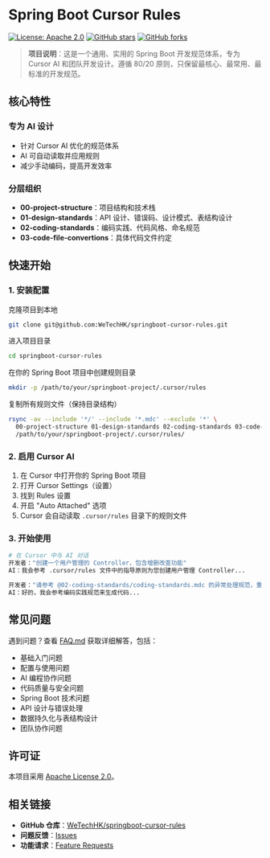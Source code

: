 # Spring Boot Cursor Rules

[![License: Apache 2.0](https://img.shields.io/badge/License-Apache%202.0-blue.svg)](https://opensource.org/licenses/Apache-2.0)
[![GitHub stars](https://img.shields.io/github/stars/WeTechHK/springboot-cursor-rules.svg)](https://github.com/WeTechHK/springboot-cursor-rules/stargazers)
[![GitHub forks](https://img.shields.io/github/forks/WeTechHK/springboot-cursor-rules.svg)](https://github.com/WeTechHK/springboot-cursor-rules/network)

> **项目说明**：这是一个通用、实用的 Spring Boot 开发规范体系，专为 Cursor AI 和团队开发设计。遵循 80/20 原则，只保留最核心、最常用、最标准的开发规范。

## 核心特性

###  专为 AI 设计
- 针对 Cursor AI 优化的规范体系
- AI 可自动读取并应用规则
- 减少手动编码，提高开发效率

###  分层组织
- **00-project-structure**：项目结构和技术栈
- **01-design-standards**：API 设计、错误码、设计模式、表结构设计
- **02-coding-standards**：编码实践、代码风格、命名规范
- **03-code-file-convertions**：具体代码文件约定


## 快速开始

### 1. 安装配置

克隆项目到本地
```bash
git clone git@github.com:WeTechHK/springboot-cursor-rules.git
```

进入项目目录
```bash
cd springboot-cursor-rules
```

在你的 Spring Boot 项目中创建规则目录
```bash
mkdir -p /path/to/your/springboot-project/.cursor/rules
```

复制所有规则文件（保持目录结构）
```bash
rsync -av --include '*/' --include '*.mdc' --exclude '*' \
  00-project-structure 01-design-standards 02-coding-standards 03-code-file-convertions \
  /path/to/your/springboot-project/.cursor/rules/
```

### 2. 启用 Cursor AI

1. 在 Cursor 中打开你的 Spring Boot 项目
2. 打开 Cursor Settings（设置）
3. 找到 Rules 设置
4. 开启 "Auto Attached" 选项
5. Cursor 会自动读取 `.cursor/rules` 目录下的规则文件

### 3. 开始使用

```bash
# 在 Cursor 中与 AI 对话
开发者："创建一个用户管理的 Controller，包含增删改查功能"
AI：我会参考 .cursor/rules 文件中的指导原则为您创建用户管理 Controller...

开发者："请参考 @02-coding-standards/coding-standards.mdc 的异常处理规范，重新生成这个 Service"
AI：好的，我会参考编码实践规范来生成代码...
```

## 常见问题

遇到问题？查看 [FAQ.md](FAQ.md) 获取详细解答，包括：
-  基础入门问题
-  配置与使用问题  
-  AI 编程协作问题
-  代码质量与安全问题
-  Spring Boot 技术问题
-  API 设计与错误处理
-  数据持久化与表结构设计
-  团队协作问题

## 许可证

本项目采用 [Apache License 2.0](LICENSE)。

## 相关链接

- **GitHub 仓库**：[WeTechHK/springboot-cursor-rules](https://github.com/WeTechHK/springboot-cursor-rules)
- **问题反馈**：[Issues](https://github.com/WeTechHK/springboot-cursor-rules/issues)
- **功能请求**：[Feature Requests](https://github.com/WeTechHK/springboot-cursor-rules/issues/new?template=feature_request.md)


